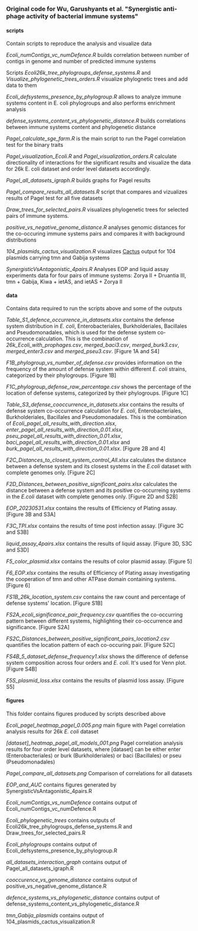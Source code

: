 ### Original code for Wu, Garushyants et al. "Synergistic anti-phage activity of bacterial immune systems"

#### **scripts**
Contain scripts to reproduce the analysis and visualize data

*Ecoli_numContigs_vc_numDefence.R* builds correlation between number of contigs in genome and number of predicted immune systems

Scripts *Ecoli26k_tree_phylogroups_defense_systems.R* and *Visualize_phylogenetic_trees_orders.R* visualize phylognetic trees and add data to them

*Ecoli_defsystems_presence_by_phylogroup.R* allows to analyze immune systems content in E. coli phylogroups and also performs enrichment analysis

*defense_systems_content_vs_phylogenetic_distance.R* builds correlations between immune systems content and phylogenetic distance

*Pagel_calculate_sge_farm.R* is the main script to run the Pagel correlation test for the binary traits

*Pagel_visualization_Ecoli.R* and *Pagel_visualization_orders.R* calculate directionality of interactions for the significant results and visualize the data for 26k E. coli dataset and order level datasets accordingly.

*Pagel_all_datasets_igraph.R* builds graphs for Pagel results

*Pagel_compare_results_all_datasets.R* script that compares and vizualizes results of Pagel test for all five datasets

*Draw_trees_for_selected_pairs.R* visualizes phylogenetic trees for selected pairs of immune systems.

*positive_vs_negative_genome_distance.R* analyses genomic distances for the co-occuring immune systems pairs and compares it with background distributions

*104_plasmids_cactus_visualization.R* visualizes [Cactus](https://github.com/ComparativeGenomicsToolkit/cactus) output for 104 plasmids carrying tmn and Gabija systems

*SynergisticVsAntagonistic_4pairs.R* Analyses EOP and liquid assay experiments data for four pairs of immune systems: Zorya II + Druantia III, tmn + Gabija, Kiwa + ietAS, and ietAS + Zorya II

#### **data**
Contains data required to run the scripts above and some of the outputs

*Table_S1_defence_occurrence_in_datasets.xlsx* contains the defense system distribution in *E. coli*, Enterobacteriales, Burkholderiales, Bacillales and Pseudomonadales, which is used for the defense system co-occurrence calculation. This is the combination of *26k_Ecoli_with_prophages.csv*, *merged_baci3.csv*, *merged_burk3.csv*, *merged_enter3.csv* and *merged_pseu3.csv*. [Figure 1A and S4]

*F1B_phylogroup_vs_number_of_defense.csv* provides information on the frequency of the amount of defense system within different *E. coli* strains, categorized by their phylogroups. [Figure 1B]

*F1C_phylogroup_defense_raw_percentage.csv* shows the percentage of the location of defense systems, categorized by their phylogroups. [Figure 1C]

*Table_S3_defense_cooccurrence_in_datasets.xlsx* contains the results of defense system co-occurrence calculation for *E. coli*, Enterobacteriales, Burkholderiales, Bacillales and Pseudomonadales. This is the combination of *Ecoli_pagel_all_results_with_direction.xlsx*, *enter_pagel_all_results_with_direction_0.01.xlsx*, *pseu_pagel_all_results_with_direction_0.01.xlsx*, *baci_pagel_all_results_with_direction_0.01.xlsx* and *burk_pagel_all_results_with_direction_0.01.xlsx*. [Figure 2B and 4]

*F2C_Distances_to_closest_system_control_All.xlsx* calculates the distance between a defense system and its closest systems in the *E.coli* dataset with complete genomes only. [Figure 2C]

*F2D_Distances_between_positive_significant_pairs.xlsx* calculates the distance between a defense system and its positive co-occurreing systems in the *E.coli* dataset with complete genomes only. [Figure 2D and S2B]

*EOP_20230531.xlsx* contains the results of Efficiency of Plating assay. [Figure 3B and S3A]

*F3C_TPI.xlsx* contains the results of time post infection assay. [Figure 3C and S3B]

*liquid_assay_4pairs.xlsx* contains the results of liquid assay. [Figure 3D, S3C and S3D]

*F5_color_plasmid.xlsx* contains the results of color plasmid assay. [Figure 5]

*F6_EOP.xlsx* contains the results of Efficiency of Plating assay investigating the cooperation of tmn and other ATPase domain containing systems. [Figure 6]

*FS1B_26k_location_system.csv* contains the raw count and percentage of defense systems' location. [Figure S1B]

*FS2A_ecoli_significance_pair_frequency.csv* quantifies the co-occurring pattern between different systems, highlighting their co-occurrence and significance. [Figure S2A] 

*FS2C_Distances_between_positive_significant_pairs_location2.csv* quantifies the location pattern of each co-occuring pair. [Figure S2C]

*FS4B_5_dataset_defense_frequency1.xlsx* shows the difference of defense system composition across four orders and *E. coli*. It's used for Venn plot. [Figure S4B]

*F5S_plasmid_loss.xlsx* contains the results of plasmid loss assay. [Figure S5]

#### **figures**
This folder contains figures produced by scripts described above

*Ecoli_pagel_heatmap_pagel_0.005.png* main figure with Pagel correlation analysis results for 26k *E. coli* dataset

*[dataset]_heatmap_pagel_all_models_001.png* Pagel correlation analysis results for four order level datasets, where [dataset] can be either enter (Enterobacteriales) or burk (Burkholderiales) or baci (Bacillales) or pseu (Pseudomonadales)

*Pagel_compare_all_datasets.png* Comparison of correlations for all datasets

*EOP_and_AUC* contains figures generated by SynergisticVsAntagonistic_4pairs.R

*Ecoli_numContigs_vs_numDefence* contains output of Ecoli_numContigs_vc_numDefence.R

*Ecoli_phylogenetic_trees* contains outputs of Ecoli26k_tree_phylogroups_defense_systems.R and Draw_trees_for_selected_pairs.R

*Ecoli_phylogroups* contains output of Ecoli_defsystems_presence_by_phylogroup.R

*all_datasets_interaction_graph* contains output of Pagel_all_datasets_igraph.R

*cooccurence_vs_genome_distance* contains output of positive_vs_negative_genome_distance.R

*defence_systems_vs_phylogenetic_distance* contains output of defense_systems_content_vs_phylogenetic_distance.R

*tmn_Gabija_plasmids* contains output of 104_plasmids_cactus_visualization.R









